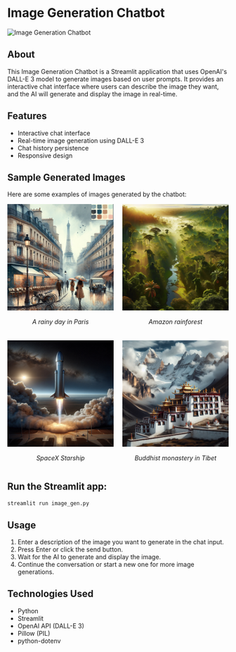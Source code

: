 # Image Generation Chatbot

![Image Generation Chatbot](Images/chatbot_interface.png)

## About

This Image Generation Chatbot is a Streamlit application that uses OpenAI's DALL-E 3 model to generate images based on user prompts. It provides an interactive chat interface where users can describe the image they want, and the AI will generate and display the image in real-time.

## Features

- Interactive chat interface
- Real-time image generation using DALL-E 3
- Chat history persistence
- Responsive design

## Sample Generated Images

Here are some examples of images generated by the chatbot:

<div style="display: flex; flex-wrap: wrap; justify-content: space-between; gap: 20px;">
  <div style="width: calc(50% - 10px); text-align: center;">
    <img src="Images/raining_paris.jpg" alt="Rainy Day in Paris" style="width: 100%; max-width: 100%;">
    <p><em>A rainy day in Paris</em></p>
  </div>
  <div style="width: calc(50% - 10px); text-align: center;">
    <img src="Images/amazon_rainforest.jpg" alt="Amazon Rainforest" style="width: 100%; max-width: 100%;">
    <p><em>Amazon rainforest</em></p>
  </div>
  <div style="width: calc(50% - 10px); text-align: center;">
    <img src="Images/spacex_starship.jpg" alt="SpaceX Starship" style="width: 100%; max-width: 100%;">
    <p><em>SpaceX Starship</em></p>
  </div>
  <div style="width: calc(50% - 10px); text-align: center;">
    <img src="Images/buddhist_monstery_tibet.jpg" alt="Buddhist Monastery in Tibet" style="width: 100%; max-width: 100%;">
    <p><em>Buddhist monastery in Tibet</em></p>
  </div>
</div>


## Run the Streamlit app:
   ```
   streamlit run image_gen.py
   ```

## Usage

1. Enter a description of the image you want to generate in the chat input.
2. Press Enter or click the send button.
3. Wait for the AI to generate and display the image.
4. Continue the conversation or start a new one for more image generations.

## Technologies Used

- Python
- Streamlit
- OpenAI API (DALL-E 3)
- Pillow (PIL)
- python-dotenv
